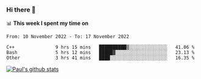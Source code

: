 ### Hi there 👋

📊 **This week I spent my time on**
<!--START_SECTION:waka-->

```text
From: 10 November 2022 - To: 17 November 2022

C++               9 hrs 15 mins   ██████████▒░░░░░░░░░░░░░░   41.06 %
Bash              5 hrs 12 mins   █████▓░░░░░░░░░░░░░░░░░░░   23.13 %
Other             3 hrs 41 mins   ████░░░░░░░░░░░░░░░░░░░░░   16.35 %
```

<!--END_SECTION:waka-->


[![Paul's github stats](https://github-readme-stats.vercel.app/api?username=mickeyouyou&theme=dracula&show_icons=true)](https://github.com/anuraghazra/github-readme-stats)

